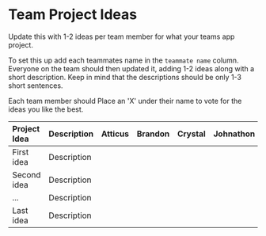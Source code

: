 # Team Project Ideas

Update this with 1-2 ideas per team member for what your teams app project.

To set this up add each teammates name in the `teammate name` column. Everyone
on the team should then updated it, adding 1-2 ideas along with a short 
description. Keep in mind that the descriptions should be only 1-3 short
sentences. 

Each team member should Place an 'X' under their name to vote for the ideas 
you like the best.

| Project Idea | Description | Atticus | Brandon | Crystal | Johnathon | Rachel |
| :--- | :--- | :--- | :--- | :--- | :--- | :--- |
| First idea | Description | | | | | |
| Second idea | Description | | | | | |
| ... | Description | | | | | |
| Last idea | Description | | | | | |
